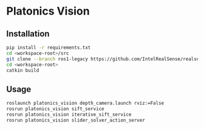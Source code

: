 # Platonics Vision

## Installation

```bash
pip install -r requirements.txt
cd <workspace-root>/src
git clone --branch ros1-legacy https://github.com/IntelRealSense/realsense-ros.git
cd <workspace-root>
catkin build
```

## Usage

```bash
roslaunch platonics_vision depth_camera.launch rviz:=False
rosrun platonics_vision sift_service
rosrun platonics_vision iterative_sift_service
rosrun platonics_vision slider_solver_action_server
```


